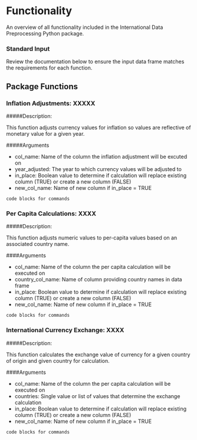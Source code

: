 # Functionality

An overview of all functionality included in the International Data Preprocessing Python package. 

### Standard Input 

Review the documentation below to ensure the input data frame matches the requirements for each function. 

## Package Functions

### Inflation Adjustments: XXXXX

#####Description: 

This function adjusts currency values for inflation so values are reflective of monetary value for a given year. 

#####Arguments

* col_name: Name of the column the inflation adjustment will be excuted on
* year_adjusted: The year to which currency values will be adjusted to 
* in_place: Boolean value to determine if calculation will replace existing column (TRUE) or create a new column (FALSE)
* new_col_name: Name of new column if in_place = TRUE 

```
code blocks for commands
```

### Per Capita Calculations: XXXX

#####Description: 

This function adjusts numeric values to per-capita values based on an associated country name.  

####Arguments

* col_name: Name of the column the per capita calculation will be executed on 
* country_col_name: Name of column providing country names in data frame 
* in_place: Boolean value to determine if calculation will replace existing column (TRUE) or create a new column (FALSE)
* new_col_name: Name of new column if in_place = TRUE 

```
code blocks for commands
```

### International Currency Exchange: XXXX 

#####Description: 

This function calculates the exchange value of currency for a given country of origin and given country for calculation. 

####Arguments

* col_name: Name of the column the per capita calculation will be executed on 
* countries: Single value or list of values that determine the exchange calculation 
* in_place: Boolean value to determine if calculation will replace existing column (TRUE) or create a new column (FALSE)
* new_col_name: Name of new column if in_place = TRUE 

```
code blocks for commands
```

